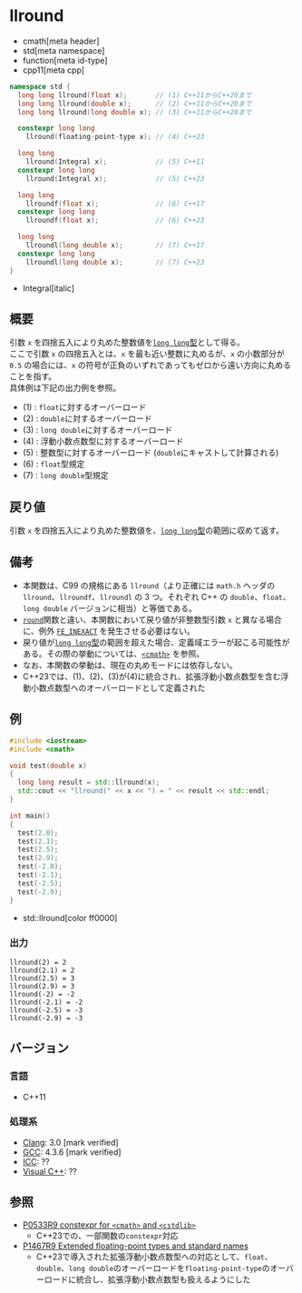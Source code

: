 # llround
* cmath[meta header]
* std[meta namespace]
* function[meta id-type]
* cpp11[meta cpp]

```cpp
namespace std {
  long long llround(float x);       // (1) C++11からC++20まで
  long long llround(double x);      // (2) C++11からC++20まで
  long long llround(long double x); // (3) C++11からC++20まで

  constexpr long long
    llround(floating-point-type x); // (4) C++23

  long long
    llround(Integral x);            // (5) C++11
  constexpr long long
    llround(Integral x);            // (5) C++23

  long long
    llroundf(float x);              // (6) C++17
  constexpr long long
    llroundf(float x);              // (6) C++23

  long long
    llroundl(long double x);        // (7) C++17
  constexpr long long
    llroundl(long double x);        // (7) C++23
}
```
* Integral[italic]

## 概要
引数 `x` を四捨五入により丸めた整数値を[`long long`型](/lang/cpp11/long_long_type.md)として得る。  
ここで引数 `x` の四捨五入とは、`x` を最も近い整数に丸めるが、`x` の小数部分が `0.5` の場合には、`x` の符号が正負のいずれであってもゼロから遠い方向に丸めることを指す。  
具体例は下記の出力例を参照。

- (1) : `float`に対するオーバーロード
- (2) : `double`に対するオーバーロード
- (3) : `long double`に対するオーバーロード
- (4) : 浮動小数点数型に対するオーバーロード
- (5) : 整数型に対するオーバーロード (`double`にキャストして計算される)
- (6) : `float`型規定
- (7) : `long double`型規定


## 戻り値
引数 `x` を四捨五入により丸めた整数値を、[`long long`型](/lang/cpp11/long_long_type.md)の範囲に収めて返す。


## 備考
- 本関数は、C99 の規格にある `llround`（より正確には `math.h` ヘッダの `llround`、`llroundf`、`llroundl` の 3 つ。それぞれ C++ の `double`、`float`、`long double` バージョンに相当）と等価である。
- [`round`](round.md)関数と違い、本関数において戻り値が非整数型引数 `x` と異なる場合に、例外 [`FE_INEXACT`](/reference/cfenv/fe_inexact.md) を発生させる必要はない。
- 戻り値が[`long long`型](/lang/cpp11/long_long_type.md)の範囲を超えた場合、定義域エラーが起こる可能性がある。その際の挙動については、[`<cmath>`](../cmath.md) を参照。
- なお、本関数の挙動は、現在の丸めモードには依存しない。
- C++23では、(1)、(2)、(3)が(4)に統合され、拡張浮動小数点数型を含む浮動小数点数型へのオーバーロードとして定義された


## 例
```cpp example
#include <iostream>
#include <cmath>

void test(double x)
{
  long long result = std::llround(x);
  std::cout << "llround(" << x << ") = " << result << std::endl;
}

int main()
{
  test(2.0);
  test(2.1);
  test(2.5);
  test(2.9);
  test(-2.0);
  test(-2.1);
  test(-2.5);
  test(-2.9);
}
```
* std::llround[color ff0000]

### 出力
```
llround(2) = 2
llround(2.1) = 2
llround(2.5) = 3
llround(2.9) = 3
llround(-2) = -2
llround(-2.1) = -2
llround(-2.5) = -3
llround(-2.9) = -3
```

## バージョン
### 言語
- C++11

### 処理系
- [Clang](/implementation.md#clang): 3.0 [mark verified]
- [GCC](/implementation.md#gcc): 4.3.6 [mark verified]
- [ICC](/implementation.md#icc): ??
- [Visual C++](/implementation.md#visual_cpp): ??


## 参照
- [P0533R9 constexpr for `<cmath>` and `<cstdlib>`](https://www.open-std.org/jtc1/sc22/wg21/docs/papers/2021/p0533r9.pdf)
    - C++23での、一部関数の`constexpr`対応
- [P1467R9 Extended floating-point types and standard names](https://www.open-std.org/jtc1/sc22/wg21/docs/papers/2022/p1467r9.html)
    - C++23で導入された拡張浮動小数点数型への対応として、`float`、`double`、`long double`のオーバーロードを`floating-point-type`のオーバーロードに統合し、拡張浮動小数点数型も扱えるようにした
